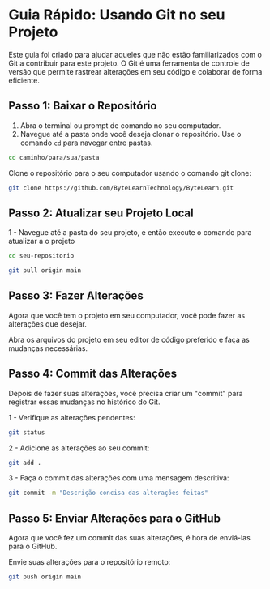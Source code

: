 # Guia Rápido: Usando Git no seu Projeto

Este guia foi criado para ajudar aqueles que não estão familiarizados com o Git a contribuir para este projeto. O Git é uma ferramenta de controle de versão que permite rastrear alterações em seu código e colaborar de forma eficiente.

## Passo 1: Baixar o Repositório

1. Abra o terminal ou prompt de comando no seu computador.
2. Navegue até a pasta onde você deseja clonar o repositório. Use o comando `cd` para navegar entre pastas.

```bash
cd caminho/para/sua/pasta
```
Clone o repositório para o seu computador usando o comando git clone:
```bash
git clone https://github.com/ByteLearnTechnology/ByteLearn.git
```
## Passo 2: Atualizar seu Projeto Local
1 - Navegue até a pasta do seu projeto, e então execute o comando para atualizar a o projeto
```bash
cd seu-repositorio
```
```bash
git pull origin main
```

## Passo 3: Fazer Alterações
Agora que você tem o projeto em seu computador, você pode fazer as alterações que desejar.

Abra os arquivos do projeto em seu editor de código preferido e faça as mudanças necessárias.
## Passo 4: Commit das Alterações
Depois de fazer suas alterações, você precisa criar um "commit" para registrar essas mudanças no histórico do Git.

1 - Verifique as alterações pendentes:

```bash
git status
```

2 - Adicione as alterações ao seu commit:

```bash
git add .
```

3 - Faça o commit das alterações com uma mensagem descritiva:

```bash
git commit -m "Descrição concisa das alterações feitas"
```

## Passo 5: Enviar Alterações para o GitHub
Agora que você fez um commit das suas alterações, é hora de enviá-las para o GitHub.

Envie suas alterações para o repositório remoto:
```bash
git push origin main
```